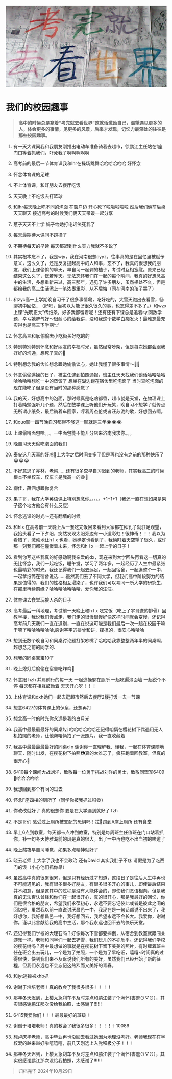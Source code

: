 ![image (1).jpeg](./img/5.jpg)
# 我们的校园趣事
> **高中的时候总是拿着“考完就去看世界”这就话激励自己，渴望遇见更多的人，体会更多的事情，见更多的风景，后来才发现，记忆力最深处的往往是那些校园趣事。**
1. 有一天大课间我和我朋友刚推出电动车准备骑着去超市，徐鹏江主任站在f座门口等着抓我们，吓死我了啊啊啊啊啊
2. 高考前的最后一节体育课我和lhr在操场跳舞哈哈哈哈哈哈 好怀念
3. 怀念体育课的足球
4. 不上体育课，和好朋友去餐厅吃饭
5. 天天晚上不吃饭去打篮球
6. 和lhr每天晚上吃不同的泡面  在窗户边 开心死了啦啦啦啦啦 然后我们俩前后桌 天天聊天 接近高考的时候我们俩天天带饭一起分享 
7. 葱子天天不上学 娟子给她打电话笑死我了
8. 每天最期待大课间不跑操了
9. 不期待每天的早读 每天都迟到什么实力我就不多说了
10. 其实根本忘不了，我是wjy，我在河南很想cyyz，往事真的是在回忆里被赋予意义，这么久了，还是反复提起高中的人和事，忘不了，我真的很想我的朋友，我们上课偷偷的聊天，早自习一起剥的柚子，考试时互相宽慰。原来已经结束这么久了，恍若昨天。无法忘怀我们在一起的每个瞬间，我真的好想念高中的生活，多想重新来过，高三那年，遇见了许多朋友，虽然相处不久，但是都给我的高三生活添上一笔浓墨重彩，从不后悔（同在河南的孩子哭了）
11. 和zyc高一上学期晚自习干了很多事情嘞，吃好吃的，大雪天跑出去看雪，畅聊初中回忆…（好吧，当初以为能记很久很久的事，也忘得差不多了。）和wzx上课“光明正大”传纸条，好多我都留着呢！还有还有下课总是追着syj问数学题，幸亏她脾气好～很耐心的给我讲，没和我这个数学白痴发火！最难忘最充实得也是高三下学期^_^
12. 怀念高三和ljc偷偷去小吃街买好吃的的
13. 特别特别特别怀念和好丽友的幸福时光，虽然经常吵架，但是每次她都会跟我好好的沟通，想死了真的🥹
14. 特别想念我的舍长想念跟她偷偷谈心，她让我懂了很多事情～🥹🥰
15. 怀念偷偷逃操的日子，被主任逮到拍照通报，班主任天天找我们谈话哈哈哈哈哈哈哈哈想吃一中的蒸饺了 想坐在湖边蹲在宿舍里吃泡面了 当时查吃泡面的 现在能吃了但是没有当时的那种感觉了
16. 我的天，好想高中的泡面，那时候真是吃啥都香，超市就是天堂，在物理课上打着盹勉强听几个题，然后在数学课上听他们开玩笑，晚自习不想学了就传点无所谓小纸条，最后骑着车回家，哼着周杰伦或者汪苏泷的歌，好想回去啊。
17. 和ouo聊一四节晚自习都聊不够这一聊就是三年😭😭😭
18. 上课偷啃面包哈。。。一中面包能不能开分店来济南我求你。。。
19. 晚自习天天偷吃泡面的我们
20. 泰安这几天真的好冷🥶上大学之后时间变多了但是再也没有之前的那种快乐了😭😭😭

21. 不好意思了亦林，老梁……还有很多查早自习迟到的老师，其实我高三的时候根本不坐校车，校车卡是我高一的😄🥹
22. 柳佳，薛涵想跟你复合
23. 果子哥，我在大学英语课上特别想念你。。。。。+1+1+1（我还一直在想如果是果子这个地方他会有什么反应）
24. 怀念逃课的时光～还有翻墙的时候
25. 和hlx 在高考前一天晚上从一餐吃完饭回来看到大家都在拜孔子就驻足观望，我抬头看了一下夕阳，突然发现太阳旁边有一小道彩虹！很神奇！！！我以为看错了，激动地让h l x 也看，她确定也看到了，我俩盯着天空望了很久，或许那一刻我们都在憧憬着未来，怀念和h l x 一起上学的日子！
26. 看到你写这些我真的好感动啊我亲爱的dx，现在来到大学回头再看这一切真的无比怀念，我们一起吃饭，睡午觉，学习了两年多，一起经历了人生中最紧张也最精彩的时光，我还记得我们一起去远足，一起回宿舍，一起逛整个一中，一起拿纸筒在宿舍说话……虽然我们去了不同大学，但我们高中阶段努力的结果是值得的，我们的性格相互浸染了，也许我们可以考同一所大学的研究生，在那里再续前缘？哈哈哈哈哈哈哈，爱你我的汪汪。
27. 体育课去食堂玩狼人杀的日子
28. 高考最后一科地理，考试前一天晚上和h l x 吃完饭（吃上了宇哥送的排骨）回教学楼，我说我们慢点走，我们走的很慢很慢好像这样时间就会变慢，还记得高考前几天我们一直在道别，一直在说这可能是我们最后一次一起在校园干嘛干嘛了哈哈哈哈哈哈,感谢宇宇的排骨和饼，撑撑的，很安心哈哈哈
29. 想到无数个晚自习和同桌讨论题打架吵嘴了哈哈哈我靠整整两年半的同桌啊，超想念之前的同学的.
30. 想我的同桌宝宝10了
31. 晚上熄灯后偷偷在宿舍吃炸鸡🍗
32. 怀念跟 hzh 并肩前行的每一天 一起逃操躲在厕所 一起吃遍泡面墙 一起说个不停 每天都在相互鼓励着 天天开心呀！！！
33. 上体育课和dxh她们一起去逛超市然后去餐厅2楼打饭一去一节课
34. 想念6427的体育课上的保皇，还想再打
35. 想念高一时的时光你永远是我的白月光
36. 我高中最最最最好的同桌fyj 哈哈哈哈哈哈还记得咱俩在樱花树下偶遇用无人机拍照的老师，让他帮咱俩拍了一张照片，我一直收藏着
37. 我高中最最最最最好的同桌d x 谢谢你一直理解我、懂我，一起在体育课随地聊天，随时出发，在樱花树下拍照📷真的太难忘了，疯狂跑着回教室，但真的很开心🥳
38. 6410每个课间大战刘洋，致敬每一位勇于挑战刘洋的勇士，致敬同盟军6409🫡哈哈哈哈哈
39. 我想回到那个有lsj的过去
40. 怀念F座四楼的厕所了（同学你被我抓过吗😋）
41. 你改改就好了 真的很想你 要是在大学遇到就好了 fzh
42. 不是哥们 感受过上厕所被支配的恐惧吗！拉💩跑到A座上厕所 还有食堂
44. 早上6点到教室，每天都卡点冲到教室，特别是每周班主任值班在门口站着抓你。补一句冬天博雅湖前的风是真的很大。出了一中再也吃不出当初的味道了
45. 晚上熬夜早自习睡觉，如果多点精神就好了
46. 晓云老师 上大学了我也不会政治 还有David 其实我肚子不疼 请假是为了吃西门的饭（小心他们抓你昂）
47. 虽然高中真的很累很累，但是只有经历过才知道，这段日子是往后人生中再也不可能遇见的，我有很多很多好朋友，有很多很多开心的事儿，即使最后结果并不如意，但是这其中的过程是没有人能体会的，即使我们恶语相向，但是我真的无法否认曾经和你们在一起很开心，真的很开心，那是我最好的回忆，你们是很合格的朋友，希望我们永葆初心，永远不要忘记彼此或者是彼此之间的回忆吧，虽然我以前一直说讨厌昌邑一中，我现在是一句话都说不出来了，我好想你，我好想昌邑一中，我好想回去，我希望永远不会长大。我爱你，谢谢你。谨以此言献给我的高中生活，那个我永远也回不去的快乐天堂。
48. 还记得我们学校的大理石吗？好像每次下雪都要摔倒，从宿舍到教室就跟闯关游戏一样。老师和同学们一起去铲雪，我们玩儿的不亦乐乎。还记得我们学校的樱花树吗？高中最想做的事就是在樱花树下留下美美的照片，有时缠着班主任在班会出去玩儿，一个是为了拍照，一个是为了早吃饭，嘻嘻~时间真的过得很快，快到我们来不及诉说我们所有的美好，虽然我们已经开始了新的征程，但我们永远也不会忘记这热烈而又美好的青春。
49. 和jyt逃操被xhb抓
50. 谢谢于培培老师！真的教会了我很多很多！！！！
51. 那年冬天迟到，上楼太急刹车不及时差点和鹏江装了个满怀(害羞⊙▽⊙），其实很感谢鹏江那次没给我拍照，太感谢了!!!!!!
52. 6415我爱你们！！！最最最好的班级！
53. 谢谢于培培老师！真的教会了我很多很多！！！！＋10086
54. 想卢庆华老师，高中毕业再也没回去看过她因为地理没考好。老师我现在在学校混的越来越好啦嘻嘻嘻，前几天刚选上入党积极分子！！！
55. 那年冬天迟到，上楼太急刹车不及时差点和鹏江装了个满怀(害羞⊙▽⊙），其实很感谢鹏江那次没给我拍照，太感谢了!!!!!!

>归档完毕 2024年10月29日

